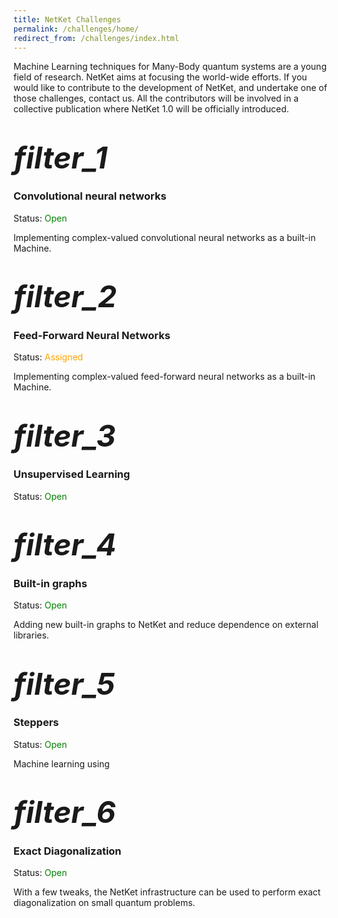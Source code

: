 ```yaml
---
title: NetKet Challenges
permalink: /challenges/home/
redirect_from: /challenges/index.html
---
```


Machine Learning techniques for Many-Body quantum systems are a young field of research.
NetKet aims at focusing the world-wide efforts.
If you would like to contribute to the development of NetKet, and undertake one
of those challenges, contact us. All the contributors will be involved in a collective
publication where NetKet 1.0 will be officially introduced.  


<div class="row">
        <div class="col-sm-4">
            <h1 class="text-center"><i class="material-icons" style="font-size:48px;">filter_1</i></h1>
            <h3 class="text-center">Convolutional neural networks</h3>
            <p class="text-center">Status: <font color="green">Open</font></p>
            <p>Implementing complex-valued convolutional neural networks as a built-in Machine.
            </p>
        </div>
        <div class="col-sm-4">
            <h1 class="text-center"><i class="material-icons" style="font-size:48px;">filter_2</i></h1>
            <h3 class="text-center">Feed-Forward Neural Networks</h3>
            <p class="text-center">Status: <font color="orange">Assigned</font></p>
            <p> Implementing complex-valued feed-forward neural networks as a built-in Machine.</p>
        </div>
        <div class="col-sm-4">
            <h1 class="text-center"><i class="material-icons" style="font-size:48px;">filter_3</i></h1>
            <h3 class="text-center">Unsupervised Learning</h3>
            <p class="text-center">Status: <font color="green">Open</font></p>
            <p></p>
        </div>
</div>

<div class="row">
        <div class="col-sm-4">
            <h1 class="text-center"><i class="material-icons" style="font-size:48px;">filter_4</i></h1>
            <h3 class="text-center">Built-in graphs</h3>
            <p class="text-center">Status: <font color="green">Open</font></p>
            <p> Adding new built-in graphs to NetKet and reduce dependence on external libraries.
            </p>
        </div>
        <div class="col-sm-4">
            <h1 class="text-center"><i class="material-icons" style="font-size:48px;">filter_5</i></h1>
            <h3 class="text-center">Steppers</h3>
            <p class="text-center">Status: <font color="green">Open</font></p>
            <p> Machine learning using  </p>
        </div>
        <div class="col-sm-4">
            <h1 class="text-center"><i class="material-icons" style="font-size:48px;">filter_6</i></h1>
            <h3 class="text-center">Exact Diagonalization</h3>
            <p class="text-center">Status: <font color="green">Open</font></p>
            <p> With a few tweaks, the NetKet infrastructure can be used to perform exact diagonalization on small quantum problems.</p>
        </div>
    </div>

